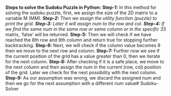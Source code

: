 **Steps to solve the Sudoku Puzzle in Python:**
**Step-1:** In this method for solving the sudoku puzzle, first, we assign the size of the 2D matrix to a variable M (M*M).
**Step-2:** Then we assign the utility function (puzzle) to print the grid.
**Step-3:** Later it will assign num to the row and col.
**Step-4:** If we find the same num in the same row or same column or in the specific 3*3 matrix, ‘false’ will be returned.
**Step-5:** Then we will check if we have reached the 8th row and 9th column and return true for stopping further backtracking.
**Step-6:** Next, we will check if the column value becomes 9 then we move to the next row and column.
**Step-7:** Further now we see if the current position of the grid has a value greater than 0, then we iterate for the next column.
**Step-8:** After checking if it is a safe place, we move to the next column and then assign the num in the current (row, col) position of the grid. Later we check for the next possibility with the next column.
**Step-9:** As our assumption was wrong, we discard the assigned num and then we go for the next assumption with a different num value# Sudoku-Solver
